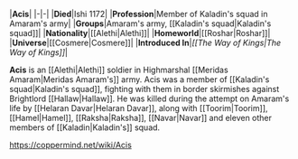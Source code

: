 |**Acis**|
|-|-|
|**Died**|Ishi 1172|
|**Profession**|Member of Kaladin's squad in Amaram's army|
|**Groups**|Amaram's army, [[Kaladin's squad\|Kaladin's squad]]|
|**Nationality**|[[Alethi\|Alethi]]|
|**Homeworld**|[[Roshar\|Roshar]]|
|**Universe**|[[Cosmere\|Cosmere]]|
|**Introduced In**|*[[The Way of Kings\|The Way of Kings]]*|

**Acis** is an [[Alethi\|Alethi]] soldier in Highmarshal [[Meridas Amaram\|Meridas Amaram's]] army.
Acis was a member of [[Kaladin's squad\|Kaladin's squad]], fighting with them in border skirmishes against Brightlord [[Hallaw\|Hallaw]]. He was killed during the attempt on Amaram's life by [[Helaran Davar\|Helaran Davar]], along with [[Toorim\|Toorim]], [[Hamel\|Hamel]], [[Raksha\|Raksha]], [[Navar\|Navar]] and eleven other members of [[Kaladin\|Kaladin's]] squad.



https://coppermind.net/wiki/Acis